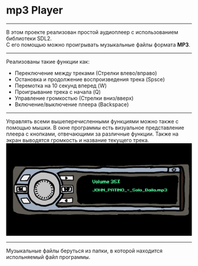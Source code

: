 # mp3 Player
---
В этом проекте реализован простой аудиоплеер с использованием библиотеки SDL2.   
С его помощью можно проигрывать музыкальные файлы формата **MP3**.   
___
Реализованы такие функции как:   
+ Переключение между треками (Стрелки влево/вправо)
+ Остановка и продолжение воспроизведения трека (Spsce)
+ Перемотка на 10 секунд вперед (W)
+ Проигрывание трека с начала (Q)
+ Управление громкостью (Стрелки вниз/вверх)
+ Включение/выключение плеера (Backspace)
--- 
Управлять всеми вышеперечисленными функциями можно также с помощью мышки. 
В окне программы есть визуальное представление плеера с кнопками, отвечающими за различные функции. 
Также на экран выводятся громкость и название текущего трека.
![the image of the player](https://github.com/Shestov-Artem/mp3_player/blob/master/Снимок%20экрана%202024-04-10%20232136.png)
___
Музыкальные файлы беруться из папки, в которой находится испольняемый файл программы.



